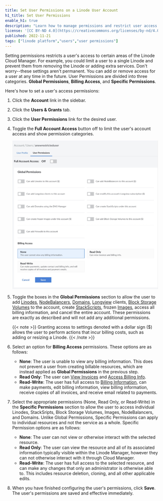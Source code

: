 ```yaml
---
title: Set User Permissions on a Linode User Account
h1_title: Set User Permissions
enable_h1: true
description: "Learn how to manage permissions and restrict user access on a Linode account."
license: '[CC BY-ND 4.0](https://creativecommons.org/licenses/by-nd/4.0)'
published: 2022-11-21
tags: ["linode platform","users","user permissions"]
---
```


Setting permissions restricts a user's access to certain areas of the Linode Cloud Manager. For example, you could limit a user to a single Linode and prevent them from removing the Linode or adding extra services. Don't worry--these settings aren't permanent. You can add or remove access for a user at any time in the future. User Permissions are divided into three categories. **Global Permissions**, **Billing Access**, and **Specific Permissions**.

Here's how to set a user's access permissions:

1. Click the **Account** link in the sidebar.
1. Click the **Users & Grants** tab.
1. Click the **User Permissions** link for the desired user.
1. Toggle the **Full Account Access** button off to limit the user's account access and show permission categories.

    ![Configure User permissions in the Linode Cloud Manager.](accounts-user-permissions.png "Configure User permissions in the Linode Cloud Manager")

1. Toggle the boxes in the **Global Permissions** section to allow the user to add [Linodes](/docs/guides/getting-started/), [NodeBalancers](/docs/products/networking/nodebalancers/get-started/), [Domains](/docs/products/networking/dns-manager/), [Longview](/docs/guides/what-is-longview/) clients, [Block Storage Volumes](/docs/products/storage/block-storage/) to the account, create [StackScripts](/docs/platform/stackscripts/), frozen [Images](/docs/products/tools/images/), access all billing information, and cancel the entire account. These permissions are exactly as described and will not add any additional permissions.

    {{< note >}}
Granting access to settings denoted with a dollar sign ($) allows the user to perform actions that incur billing costs, such as adding or resizing a Linode.
{{< /note >}}

1. Select an option for **Billing Access** permissions. These options are as follows:

    - **None**: The user is unable to view any billing information. This does not prevent a user from creating billable resources, which are instead applied as **Global Permissions** in the previous step.
    - **Read Only**: The user can [View Invoices](/docs/products/platform/billing/guides/view-history/) and [Access Billing Info](/docs/products/platform/billing/guides/access-billing/).
    - **Read-Write**: The user has full access to [Billing Information](/docs/products/platform/billing/guides/access-billing/), can make payments, edit billing information, view billing information, receive copies of all invoices, and receive email related to payments.

1. Select the appropriate permissions (None, Read Only, or Read-Write) in the **Specific Permissions** section to allow the user to access individual Linodes, StackSripts, Block Storage Volumes, Images, NodeBalancers, and Domains. Unlike Global Permissions, Specific Permissions can apply to individual resources and not the service as a whole. Specific Permission options are as follows:

    - **None**: The user can not view or otherwise interact with the selected resource.
    - **Read Only**: The user can view the resource and all of its associated information typically visible within the Linode Manager, however they can not otherwise interact with it through Cloud Manager.
    - **Read-Write**: The user has full access to the selected resource, and can make any changes that only an administrator is otherwise able to. This includes resource deletion, cloning, and all other applicable edits.

1. When you have finished configuring the user's permissions, click **Save**. The user's permissions are saved and effective immediately.